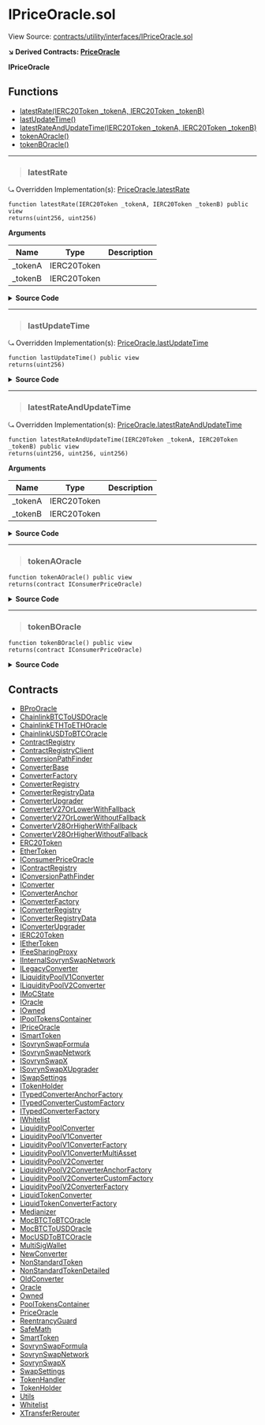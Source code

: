 # IPriceOracle.sol

View Source: [contracts/utility/interfaces/IPriceOracle.sol](../solidity/contracts/utility/interfaces/IPriceOracle.sol)

**↘ Derived Contracts: [PriceOracle](PriceOracle.md)**

**IPriceOracle**

## Functions

- [latestRate(IERC20Token _tokenA, IERC20Token _tokenB)](#latestrate)
- [lastUpdateTime()](#lastupdatetime)
- [latestRateAndUpdateTime(IERC20Token _tokenA, IERC20Token _tokenB)](#latestrateandupdatetime)
- [tokenAOracle()](#tokenaoracle)
- [tokenBOracle()](#tokenboracle)

---    

> ### latestRate

⤿ Overridden Implementation(s): [PriceOracle.latestRate](PriceOracle.md#latestrate)

```solidity
function latestRate(IERC20Token _tokenA, IERC20Token _tokenB) public view
returns(uint256, uint256)
```

**Arguments**

| Name        | Type           | Description  |
| ------------- |------------- | -----|
| _tokenA | IERC20Token |  | 
| _tokenB | IERC20Token |  | 

<details>
	<summary><strong>Source Code</strong></summary>

```javascript
function latestRate(IERC20Token _tokenA, IERC20Token _tokenB) public view returns (uint256, uint256);
```
</details>

---    

> ### lastUpdateTime

⤿ Overridden Implementation(s): [PriceOracle.lastUpdateTime](PriceOracle.md#lastupdatetime)

```solidity
function lastUpdateTime() public view
returns(uint256)
```

<details>
	<summary><strong>Source Code</strong></summary>

```javascript
function lastUpdateTime() public view returns (uint256);
```
</details>

---    

> ### latestRateAndUpdateTime

⤿ Overridden Implementation(s): [PriceOracle.latestRateAndUpdateTime](PriceOracle.md#latestrateandupdatetime)

```solidity
function latestRateAndUpdateTime(IERC20Token _tokenA, IERC20Token _tokenB) public view
returns(uint256, uint256, uint256)
```

**Arguments**

| Name        | Type           | Description  |
| ------------- |------------- | -----|
| _tokenA | IERC20Token |  | 
| _tokenB | IERC20Token |  | 

<details>
	<summary><strong>Source Code</strong></summary>

```javascript
function latestRateAndUpdateTime(IERC20Token _tokenA, IERC20Token _tokenB)
		public
		view
		returns (
			uint256,
			uint256,
			uint256
		);
```
</details>

---    

> ### tokenAOracle

```solidity
function tokenAOracle() public view
returns(contract IConsumerPriceOracle)
```

<details>
	<summary><strong>Source Code</strong></summary>

```javascript
function tokenAOracle() public view returns (IConsumerPriceOracle) {
		this;
	}
```
</details>

---    

> ### tokenBOracle

```solidity
function tokenBOracle() public view
returns(contract IConsumerPriceOracle)
```

<details>
	<summary><strong>Source Code</strong></summary>

```javascript
function tokenBOracle() public view returns (IConsumerPriceOracle) {
		this;
	}
```
</details>

## Contracts

* [BProOracle](BProOracle.md)
* [ChainlinkBTCToUSDOracle](ChainlinkBTCToUSDOracle.md)
* [ChainlinkETHToETHOracle](ChainlinkETHToETHOracle.md)
* [ChainlinkUSDToBTCOracle](ChainlinkUSDToBTCOracle.md)
* [ContractRegistry](ContractRegistry.md)
* [ContractRegistryClient](ContractRegistryClient.md)
* [ConversionPathFinder](ConversionPathFinder.md)
* [ConverterBase](ConverterBase.md)
* [ConverterFactory](ConverterFactory.md)
* [ConverterRegistry](ConverterRegistry.md)
* [ConverterRegistryData](ConverterRegistryData.md)
* [ConverterUpgrader](ConverterUpgrader.md)
* [ConverterV27OrLowerWithFallback](ConverterV27OrLowerWithFallback.md)
* [ConverterV27OrLowerWithoutFallback](ConverterV27OrLowerWithoutFallback.md)
* [ConverterV28OrHigherWithFallback](ConverterV28OrHigherWithFallback.md)
* [ConverterV28OrHigherWithoutFallback](ConverterV28OrHigherWithoutFallback.md)
* [ERC20Token](ERC20Token.md)
* [EtherToken](EtherToken.md)
* [IConsumerPriceOracle](IConsumerPriceOracle.md)
* [IContractRegistry](IContractRegistry.md)
* [IConversionPathFinder](IConversionPathFinder.md)
* [IConverter](IConverter.md)
* [IConverterAnchor](IConverterAnchor.md)
* [IConverterFactory](IConverterFactory.md)
* [IConverterRegistry](IConverterRegistry.md)
* [IConverterRegistryData](IConverterRegistryData.md)
* [IConverterUpgrader](IConverterUpgrader.md)
* [IERC20Token](IERC20Token.md)
* [IEtherToken](IEtherToken.md)
* [IFeeSharingProxy](IFeeSharingProxy.md)
* [IInternalSovrynSwapNetwork](IInternalSovrynSwapNetwork.md)
* [ILegacyConverter](ILegacyConverter.md)
* [ILiquidityPoolV1Converter](ILiquidityPoolV1Converter.md)
* [ILiquidityPoolV2Converter](ILiquidityPoolV2Converter.md)
* [IMoCState](IMoCState.md)
* [IOracle](IOracle.md)
* [IOwned](IOwned.md)
* [IPoolTokensContainer](IPoolTokensContainer.md)
* [IPriceOracle](IPriceOracle.md)
* [ISmartToken](ISmartToken.md)
* [ISovrynSwapFormula](ISovrynSwapFormula.md)
* [ISovrynSwapNetwork](ISovrynSwapNetwork.md)
* [ISovrynSwapX](ISovrynSwapX.md)
* [ISovrynSwapXUpgrader](ISovrynSwapXUpgrader.md)
* [ISwapSettings](ISwapSettings.md)
* [ITokenHolder](ITokenHolder.md)
* [ITypedConverterAnchorFactory](ITypedConverterAnchorFactory.md)
* [ITypedConverterCustomFactory](ITypedConverterCustomFactory.md)
* [ITypedConverterFactory](ITypedConverterFactory.md)
* [IWhitelist](IWhitelist.md)
* [LiquidityPoolConverter](LiquidityPoolConverter.md)
* [LiquidityPoolV1Converter](LiquidityPoolV1Converter.md)
* [LiquidityPoolV1ConverterFactory](LiquidityPoolV1ConverterFactory.md)
* [LiquidityPoolV1ConverterMultiAsset](LiquidityPoolV1ConverterMultiAsset.md)
* [LiquidityPoolV2Converter](LiquidityPoolV2Converter.md)
* [LiquidityPoolV2ConverterAnchorFactory](LiquidityPoolV2ConverterAnchorFactory.md)
* [LiquidityPoolV2ConverterCustomFactory](LiquidityPoolV2ConverterCustomFactory.md)
* [LiquidityPoolV2ConverterFactory](LiquidityPoolV2ConverterFactory.md)
* [LiquidTokenConverter](LiquidTokenConverter.md)
* [LiquidTokenConverterFactory](LiquidTokenConverterFactory.md)
* [Medianizer](Medianizer.md)
* [MocBTCToBTCOracle](MocBTCToBTCOracle.md)
* [MocBTCToUSDOracle](MocBTCToUSDOracle.md)
* [MocUSDToBTCOracle](MocUSDToBTCOracle.md)
* [MultiSigWallet](MultiSigWallet.md)
* [NewConverter](NewConverter.md)
* [NonStandardToken](NonStandardToken.md)
* [NonStandardTokenDetailed](NonStandardTokenDetailed.md)
* [OldConverter](OldConverter.md)
* [Oracle](Oracle.md)
* [Owned](Owned.md)
* [PoolTokensContainer](PoolTokensContainer.md)
* [PriceOracle](PriceOracle.md)
* [ReentrancyGuard](ReentrancyGuard.md)
* [SafeMath](SafeMath.md)
* [SmartToken](SmartToken.md)
* [SovrynSwapFormula](SovrynSwapFormula.md)
* [SovrynSwapNetwork](SovrynSwapNetwork.md)
* [SovrynSwapX](SovrynSwapX.md)
* [SwapSettings](SwapSettings.md)
* [TokenHandler](TokenHandler.md)
* [TokenHolder](TokenHolder.md)
* [Utils](Utils.md)
* [Whitelist](Whitelist.md)
* [XTransferRerouter](XTransferRerouter.md)
